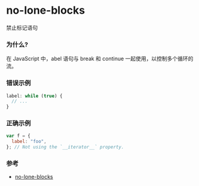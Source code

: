 # no-lone-blocks

禁止标记语句

### 为什么?

在 JavaScript 中，abel 语句与 break 和 continue 一起使用，以控制多个循环的流。

### 错误示例

```js
label: while (true) {
  // ...
}
```

### 正确示例

```js
var f = {
  label: "foo",
}; // Not using the `__iterator__` property.
```

### 参考

- [no-lone-blocks](https://eslint.org/docs/rules/no-lone-blocks)
